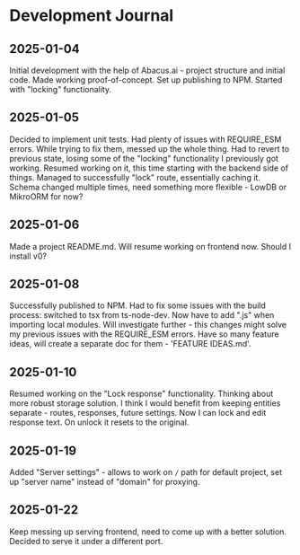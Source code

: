 # Development Journal

## 2025-01-04

Initial development with the help of Abacus.ai - project structure and initial code.
Made working proof-of-concept. Set up publishing to NPM. Started with "locking" functionality.

## 2025-01-05

Decided to implement unit tests. Had plenty of issues with REQUIRE_ESM errors. While trying
to fix them, messed up the whole thing. Had to revert to previous state, losing some of the
"locking" functionality I previously got working.
Resumed working on it, this time starting with the backend side of things. Managed to successfully "lock" route, essentially caching it. Schema changed multiple times, need
something more flexible - LowDB or MikroORM for now?

## 2025-01-06

Made a project README.md. Will resume working on frontend now. Should I install v0?

## 2025-01-08

Successfully published to NPM. Had to fix some issues with the build process: switched to 
tsx from ts-node-dev. Now have to add ".js" when importing local modules. Will investigate
further - this changes might solve my previous issues with the REQUIRE_ESM errors.
Have so many feature ideas, will create a separate doc for them - 'FEATURE IDEAS.md'.

## 2025-01-10

Resumed working on the "Lock response" functionality. Thinking about more robust storage solution.
I think I would benefit from keeping entities separate - routes, responses, future settings. 
Now I can lock and edit response text. On unlock it resets to the original.

## 2025-01-19

Added "Server settings" - allows to work on `/` path for default project, set up "server name" instead of "domain" for proxying.

## 2025-01-22

Keep messing up serving frontend, need to come up with a better solution.
Decided to serve it under a different port.
